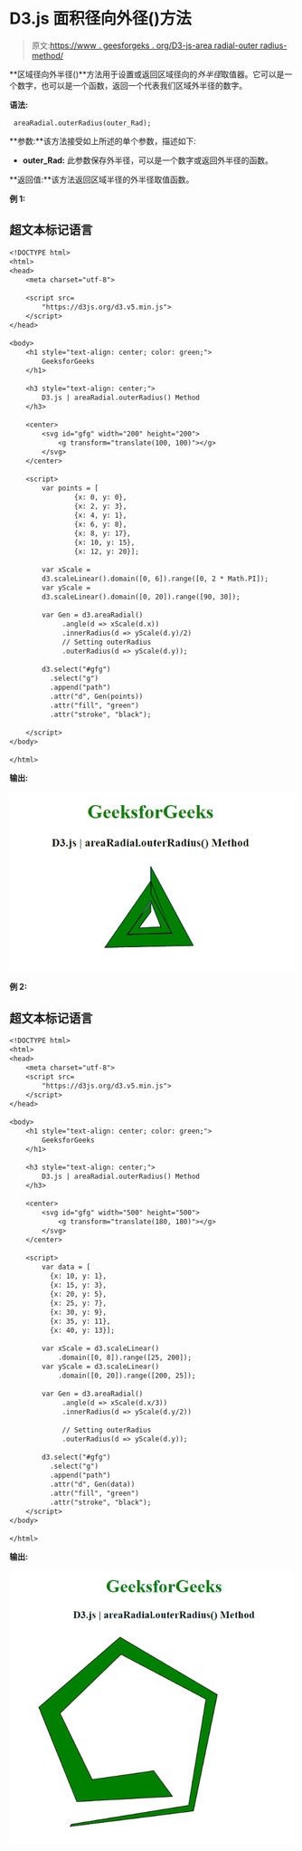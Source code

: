 # D3.js 面积径向外径()方法

> 原文:[https://www . geesforgeks . org/D3-js-area radial-outer radius-method/](https://www.geeksforgeeks.org/d3-js-arearadial-outerradius-method/)

**区域径向外半径()**方法用于设置或返回区域径向的*外半径*取值器。它可以是一个数字，也可以是一个函数，返回一个代表我们区域外半径的数字。

**语法:**

```
 areaRadial.outerRadius(outer_Rad);

```

**参数:**该方法接受如上所述的单个参数，描述如下:

*   **outer_Rad:** 此参数保存外半径，可以是一个数字或返回外半径的函数。

**返回值:**该方法返回区域半径的外半径取值函数。

**例 1:**

## 超文本标记语言

```
<!DOCTYPE html>
<html>
<head>
    <meta charset="utf-8">

    <script src=
        "https://d3js.org/d3.v5.min.js">
    </script>
</head>

<body>
    <h1 style="text-align: center; color: green;">
        GeeksforGeeks
    </h1>

    <h3 style="text-align: center;">
        D3.js | areaRadial.outerRadius() Method
    </h3>

    <center>
        <svg id="gfg" width="200" height="200">
            <g transform="translate(100, 100)"></g>
        </svg>
    </center>

    <script>
        var points = [
                {x: 0, y: 0},
                {x: 2, y: 3},
                {x: 4, y: 1},
                {x: 6, y: 8},
                {x: 8, y: 17},
                {x: 10, y: 15},
                {x: 12, y: 20}];

        var xScale = 
        d3.scaleLinear().domain([0, 6]).range([0, 2 * Math.PI]);
        var yScale = 
        d3.scaleLinear().domain([0, 20]).range([90, 30]);

        var Gen = d3.areaRadial()
             .angle(d => xScale(d.x))
             .innerRadius(d => yScale(d.y)/2)
             // Setting outerRadius
             .outerRadius(d => yScale(d.y));

        d3.select("#gfg")
          .select("g")
          .append("path")
          .attr("d", Gen(points))
          .attr("fill", "green")
          .attr("stroke", "black");

    </script>
</body>

</html>
```

**输出:**

![](img/b691f797dd1eb4917ffa27a74134cad1.png)

**例 2:**

## 超文本标记语言

```
<!DOCTYPE html>
<html>
<head>
    <meta charset="utf-8">
    <script src=
        "https://d3js.org/d3.v5.min.js">
    </script>
</head>

<body>
    <h1 style="text-align: center; color: green;">
        GeeksforGeeks
    </h1>

    <h3 style="text-align: center;">
        D3.js | areaRadial.outerRadius() Method
    </h3>

    <center>
        <svg id="gfg" width="500" height="500">
            <g transform="translate(180, 180)"></g>
        </svg>
    </center>

    <script>
        var data = [
          {x: 10, y: 1},
          {x: 15, y: 3},
          {x: 20, y: 5},
          {x: 25, y: 7},
          {x: 30, y: 9},
          {x: 35, y: 11},
          {x: 40, y: 13}];

        var xScale = d3.scaleLinear()
            .domain([0, 8]).range([25, 200]);
        var yScale = d3.scaleLinear()
            .domain([0, 20]).range([200, 25]);

        var Gen = d3.areaRadial()
             .angle(d => xScale(d.x/3))
             .innerRadius(d => yScale(d.y/2))

             // Setting outerRadius
             .outerRadius(d => yScale(d.y));

        d3.select("#gfg")
          .select("g")
          .append("path")
          .attr("d", Gen(data))
          .attr("fill", "green")
          .attr("stroke", "black");
    </script>
</body>

</html>
```

**输出:**

![](img/ae18cf452b3d97f2767b361f642ed947.png)